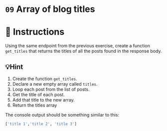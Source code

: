 # `09` Array of blog titles

# 📝 Instructions

Using the same endpoint from the previous exercise, create a function `get_titles` that returns the titles of all the posts found in the response body.

## 💡Hint

1. Create the function `get_titles`.
2. Declare a new empty array called `titles`.
2. Loop each post from the list of posts.
3. Get the title of each post.
3. Add that title to the new array.
4. Return the titles array

The console output should be something similar to this:

```python
['title 1','title 2', 'title 3']
```